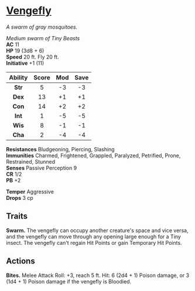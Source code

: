# [Vengefly](https://hollowknight.wiki/w/Vengefly)

*A swarm of gray mosquitoes.*

*Medium swarm of Tiny Beasts*  
**AC** 11  
**HP** 19 (3d8 + 6)  
**Speed** 20 ft. Fly 20 ft.  
**Initiative** +1 (11)  

| Ability | Score | Mod | Save |
|:-------:|:-----:|:---:|:----:|
| **Str** | 5     | -3  | -3   |
| **Dex** | 13    | +1  | +1   |
| **Con** | 14    | +2  | +2   |
| **Int** | 1     | -5  | -5   |
| **Wis** | 8     | -1  | -1   |
| **Cha** | 2     | -4  | -4   |

**Resistances** Bludgeoning, Piercing, Slashing  
**Immunities** Charmed, Frightened, Grappled, Paralyzed, Petrified, Prone, Restrained, Stunned  
**Senses** Passive Perception 9  
**CR** 1/2  
**PB** +2  

**Temper** Aggressive  
**Drops** 3 cp  

## Traits

**Swarm.** The vengefly can occupy another creature's space and vice versa, and the vengefly can move through any opening large enough for a Tiny insect. The vengefly can't regain Hit Points or gain Temporary Hit Points.

## Actions

**Bites.** Melee Attack Roll: +3, reach 5 ft. Hit: 6 (2d4 + 1) Poison damage, or 3 (1d4 + 1) Poison damage if the vengefly is Bloodied.
